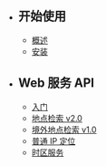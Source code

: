 - ## 开始使用

    - [概述](/docs/{{version}}/overview)
    - [安装](/docs/{{version}}/installation)

- ## Web 服务 API

    - [入门](/docs/{{version}}/web-api/index)
    - [地点检索 v2.0](/docs/{{version}}/web-api/place-search)
    - [境外地点检索 v1.0](/docs/{{version}}/web-api/abroad-place-search)
    - [普通 IP 定位](/docs/{{version}}/web-api/ip-locate)
    - [时区服务](/docs/{{version}}/web-api/timezone)
